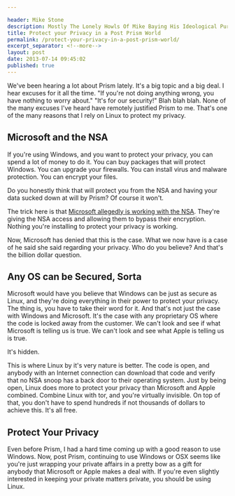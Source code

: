 ```yaml
---

header: Mike Stone
description: Mostly The Lonely Howls Of Mike Baying His Ideological Purity At The Moon
title: Protect your Privacy in a Post Prism World
permalink: /protect-your-privacy-in-a-post-prism-world/
excerpt_separator: <!--more-->
layout: post
date: 2013-07-14 09:45:02
published: true
---
```



We've been hearing a lot about Prism lately. It's a big topic and a big deal. I hear excuses for it all the time. "If you're not doing anything wrong, you have nothing to worry about." "It's for our security!" Blah blah blah. None of the many excuses I've heard have remotely justified Prism to me. That's one of the many reasons that I rely on Linux to protect my privacy.

<!--more-->

## Microsoft and the NSA

If you're using Windows, and you want to protect your privacy, you can spend a lot of money to do it. You can buy packages that will protect Windows. You can upgrade your firewalls. You can install virus and malware protection. You can encrypt your files.

Do you honestly think that will protect you from the NSA and having your data sucked down at will by Prism? Of course it won't.

The trick here is that [Microsoft allegedly is working with the NSA](http://www.usatoday.com/story/tech/2013/07/12/report-microsoft-nsa/2511857/). They're giving the NSA access and allowing them to bypass their encryption. Nothing you're installing to protect your privacy is working.

Now, Microsoft has denied that this is the case. What we now have is a case of he said she said regarding your privacy. Who do you believe? And that's the billion dollar question.

## Any OS can be Secured, Sorta

Microsoft would have you believe that Windows can be just as secure as Linux, and they're doing everything in their power to protect your privacy. The thing is, you have to take their word for it. And that's not just the case with Windows and Microsoft. It's the case with any proprietary OS where the code is locked away from the customer. We can't look and see if what Microsoft is telling us is true. We can't look and see what Apple is telling us is true.

It's hidden.

This is where Linux by it's very nature is better. The code is open, and anybody with an Internet connection can download that code and verify that no NSA snoop has a back door to their operating system. Just by being open, Linux does more to protect your privacy than Microsoft and Apple combined. Combine Linux with tor, and you're virtually invisible. On top of that, you don't have to spend hundreds if not thousands of dollars to achieve this. It's all free.

## Protect Your Privacy

Even before Prism, I had a hard time coming up with a good reason to use Windows. Now, post Prism, continuing to use Windows or OSX seems like you're just wrapping your private affairs in a pretty bow as a gift for anybody that Microsoft or Apple makes a deal with. If you're even slightly interested in keeping your private matters private, you should be using Linux.
